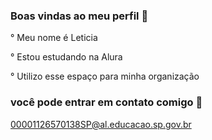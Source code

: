  ### Boas vindas ao meu perfil 🌻

° Meu nome é Leticia

° Estou estudando na Alura
 
° Utilizo esse espaço para minha organização 

 ### você pode entrar em contato comigo 📧
 
 00001126570138SP@al.educacao.sp.gov.br
